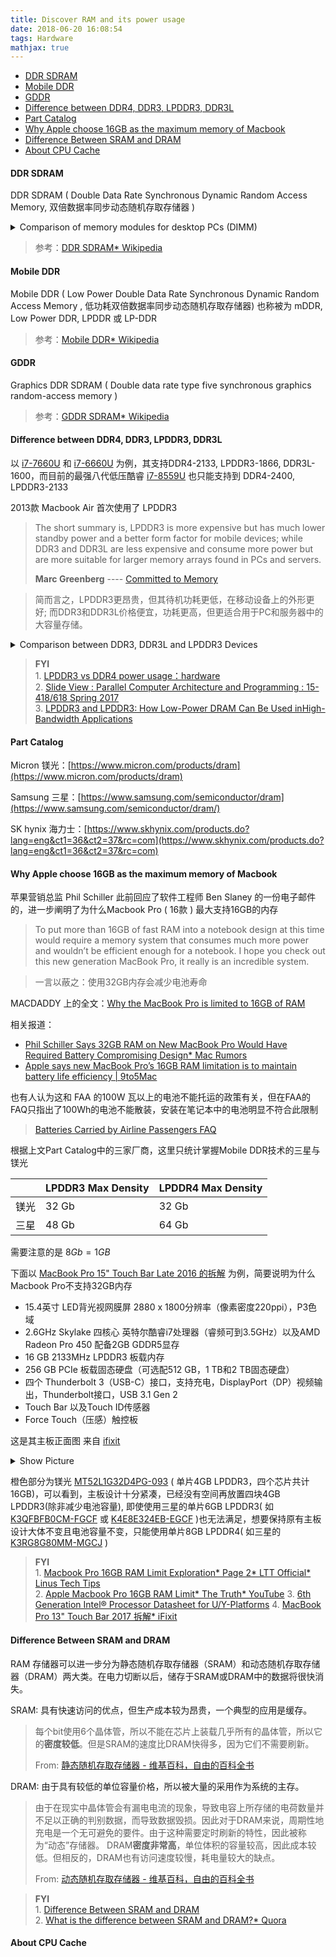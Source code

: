 ```yaml
---
title: Discover RAM and its power usage
date: 2018-06-20 16:08:54
tags: Hardware
mathjax: true
---
```

 <!-- more --> 

<!-- TOC -->

- [DDR SDRAM](#ddr-sdram)
- [Mobile DDR](#mobile-ddr)
- [GDDR](#gddr)
- [Difference between DDR4, DDR3, LPDDR3, DDR3L](#difference-between-ddr4-ddr3-lpddr3-ddr3l)
- [Part Catalog](#part-catalog)
- [Why Apple choose 16GB as the maximum memory of Macbook](#why-apple-choose-16gb-as-the-maximum-memory-of-macbook)
- [Difference Between SRAM and DRAM](#difference-between-sram-and-dram)
- [About CPU Cache](#about-cpu-cache)

<!-- /TOC -->

#### DDR SDRAM

DDR SDRAM ( Double Data Rate Synchronous Dynamic Random Access Memory, 双倍数据率同步动态随机存取存储器 ) 

<details>
  <summary>Comparison of memory modules for desktop PCs (DIMM)</summary> <img src="https://huyinjiexyz-1251543717.cos.ap-shanghai.myqcloud.com/source/_posts/Discover-laptop-memory-power-usage/Comparison of memory modules for desktop PCs (DIMM).svg" alt = "Comparison of memory modules for desktop PCs (DIMM)" style = "width:60%;height:60%"/>
  <p style = "text-align:left;margin:0px auto">Picture form wikipedia</p>
</details>  

> 参考：[DDR SDRAM* Wikipedia](https://en.wikipedia.org/wiki/DDR_SDRAM)

#### Mobile DDR

Mobile DDR ( Low Power Double Data Rate Synchronous Dynamic Random Access Memory , 低功耗双倍数据率同步动态随机存取存储器) 也称被为 mDDR, Low Power DDR, LPDDR 或 LP-DDR

> 参考：[Mobile DDR* Wikipedia](https://en.wikipedia.org/wiki/Mobile_DDR)


#### GDDR
Graphics DDR SDRAM ( Double data rate type five synchronous graphics random-access memory )

> 参考：[GDDR SDRAM* Wikipedia](https://en.wikipedia.org/wiki/GDDR_SDRAM)



#### Difference between DDR4, DDR3, LPDDR3, DDR3L 

以 [i7-7660U](https://ark.intel.com/products/97537/Intel-Core-i7-7660U-Processor-4M-Cache-up-to-4_00-GHz) 和 [i7-6660U](https://ark.intel.com/products/91169/Intel-Core-i7-6660U-Processor-4M-Cache-up-to-3_40-GHz) 为例，其支持DDR4-2133, LPDDR3-1866, DDR3L-1600，而目前的最强八代低压酷睿 [i7-8559U](https://ark.intel.com/products/137979/Intel-Core-i7-8559U-Processor-8M-Cache-up-to-4_50-GHz) 也只能支持到 DDR4-2400,  LPDDR3-2133

2013款 Macbook Air 首次使用了 LPDDR3

> The short summary is, LPDDR3 is more expensive but has much lower standby power and a better form factor for mobile devices; while DDR3 and DDR3L are less expensive and consume more power but are more suitable for larger memory arrays found in PCs and servers. 
>
> **Marc Greenberg**  ----  [Committed to Memory](https://blogs.synopsys.com/committedtomemory/2014/01/10/when-is-lpddr3-not-lpddr3-when-its-ddr3l/) 

> 简而言之，LPDDR3更昂贵，但其待机功耗更低，在移动设备上的外形更好;  而DDR3和DDR3L价格便宜，功耗更高，但更适合用于PC和服务器中的大容量存储。 

<details>
  <summary>Comparison between DDR3, DDR3L and LPDDR3 Devices
</summary> <img src="https://huyinjiexyz-1251543717.cos.ap-shanghai.myqcloud.com/source/_posts/Discover-laptop-memory-power-usage/DDR3-DDR3L-LPDDR3-Comparison.jpg" alt = "Comparison between DDR3, DDR3L and LPDDR3" style = "width:100%;height:100%"/>
  <p style = "text-align:left;margin:0px auto">Comparison between DDR3, DDR3L and LPDDR3 Devices</p>
</details>
<p></p>

> **FYI**  
> 1\. [LPDDR3 vs DDR4 power usage：hardware](https://www.reddit.com/r/hardware/comments/5dimal/lpddr3_vs_ddr4_power_usage/)  
> 2\. [Slide View : Parallel Computer Architecture and Programming : 15-418/618 Spring 2017](http://15418.courses.cs.cmu.edu/spring2017/lecture/memory/slide_005)  
> 3\. [LPDDR3 and LPDDR3: How Low-Power DRAM Can Be Used inHigh-Bandwidth Applications](https://www.jedec.org/sites/default/files/M_Greenberg_Mobile%20Forum_May_%202013_Final.pdf)



#### Part Catalog

Micron 镁光：[https://www.micron.com/products/dram](https://www.micron.com/products/dram)

Samsung 三星：[https://www.samsung.com/semiconductor/dram](https://www.samsung.com/semiconductor/dram/)

SK hynix 海力士：[https://www.skhynix.com/products.do?lang=eng&ct1=36&ct2=37&rc=com](https://www.skhynix.com/products.do?lang=eng&ct1=36&ct2=37&rc=com)



#### Why Apple choose 16GB as the maximum memory of Macbook

苹果营销总监 Phil Schiller 此前回应了软件工程师 Ben Slaney 的一份电子邮件的，进一步阐明了为什么Macbook Pro ( 16款 ) 最大支持16GB的内存

> To put more than 16GB of fast RAM into a notebook design at this time would require a memory system that consumes much more power and wouldn’t be efficient enough for a notebook. I hope you check out this new generation MacBook Pro, it really is an incredible system.

> 一言以蔽之：使用32GB内存会减少电池寿命

MACDADDY 上的全文：[Why the MacBook Pro is limited to 16GB of RAM](https://macdaddy.io/macbook-pro-limited-16gb-ram/)

相关报道：

 * [Phil Schiller Says 32GB RAM on New MacBook Pro Would Have Required Battery Compromising Design* Mac Rumors](https://www.macrumors.com/2016/11/21/phil-schiller-32gb-ram-mbp-logic-board/)
* [Apple says new MacBook Pro’s 16GB RAM limitation is to maintain battery life efficiency | 9to5Mac](https://9to5mac.com/2016/10/28/apple-macbook-pro-16gb-ram-limitation-battery-efficiency/)

也有人认为这和 FAA 的100W 瓦以上的电池不能托运的政策有关，但在FAA的FAQ只指出了100Wh的电池不能散装，安装在笔记本中的电池明显不符合此限制

> [Batteries Carried by Airline Passengers FAQ](https://www.faa.gov/about/office_org/headquarters_offices/ash/ash_programs/hazmat/passenger_info/media/airline_passengers_and_batteries.pdf)

根据上文Part Catalog中的三家厂商，这里只统计掌握Mobile DDR技术的三星与镁光

|      | LPDDR3  Max  Density | LPDDR4  Max  Density |
| ---- | -------------------- | -------------------- |
| 镁光 | 32 Gb                | 32 Gb                |
| 三星 | 48 Gb                | 64 Gb                |

需要注意的是 $8Gb = 1GB$ 

下面以 [MacBook Pro 15" Touch Bar Late 2016 的拆解](https://zh.ifixit.com/Guide/%E9%85%8D%E5%A4%87Touch+Bar%E7%9A%8415%E8%8B%B1%E5%AF%B8MacBook+Pro%E6%8B%86%E8%A7%A3/73395) 为例，简要说明为什么Macbook Pro不支持32GB内存

* 15.4英寸 LED背光视网膜屏 2880 x 1800分辨率（像素密度220ppi），P3色域
* 2.6GHz Skylake 四核心 英特尔酷睿i7处理器（睿频可到3.5GHz）以及AMD Radeon Pro 450 配备2GB GDDR5显存
* 16 GB 2133MHz LPDDR3 板载内存
* 256 GB PCIe 板载固态硬盘（可选配512 GB，1 TB和2 TB固态硬盘）
* 四个 Thunderbolt 3（USB-C）接口，支持充电，DisplayPort（DP）视频输出，Thunderbolt接口，USB 3.1 Gen 2
* Touch Bar 以及Touch ID传感器
* Force Touch（压感）触控板

这是其主板正面图 来自 [ifixit](https://zh.ifixit.com/Guide/Image/meta/CSVuDEmvqgaDMqSn)

<details>
  <summary>Show Picture</summary> 
  <img src="https://huyinjiexyz-1251543717.cos.ap-shanghai.myqcloud.com/source/_posts/Discover-laptop-memory-power-usage/CSVuDEmvqgaDMqSn.jpg" alt = "Comparison between DDR3, DDR3L and LPDDR3 Devices" style = "width:100%;height:100%"/>
  <p style = "text-align:left;margin:0px auto">MacBook Pro 15" Touch Bar Teardown</p>
</details>
<p></p>


橙色部分为镁光 [MT52L1G32D4PG-093](https://www.micron.com/parts/dram/mobile-ddr3-sdram/mt52l1g32d4pg-107-wt?pc=%7B55AE905C-E597-4C5F-9CE7-9A9C11244649%7D) ( 单片4GB LPDDR3，四个芯片共计16GB)，可以看到，主板设计十分紧凑，已经没有空间再放置四块4GB LPDDR3(除非减少电池容量), 即使使用三星的单片6GB LPDDR3( 如 [K3QFBFB0CM-FGCF](https://www.samsung.com/semiconductor/dram/lpddr3/K3QFBFB0CM-FGCF/) 或 [K4E8E324EB-EGCF](https://www.samsung.com/semiconductor/dram/lpddr3/K4E8E324EB-EGCF/) )也无法满足，想要保持原有主板设计大体不变且电池容量不变，只能使用单片8GB LPDDR4( 如三星的 [K3RG8G80MM-MGCJ](https://www.samsung.com/semiconductor/dram/lpddr4/K3RG8G80MM-MGCJ/) )


> **FYI**  
> 1\. [Macbook Pro 16GB RAM Limit Exploration* Page 2* LTT Official* Linus Tech Tips](https://linustechtips.com/main/topic/692271-macbook-pro-16gb-ram-limit-exploration/?page=2&tab=comments#comment-8883365)  
> 2\. [Apple Macbook Pro 16GB RAM Limit* The Truth* YouTube](https://www.youtube.com/watch?v=axZBbgfEZf0&t=0s)
> 3\. [6th Generation Intel® Processor Datasheet for U/Y-Platforms](https://www.intel.com/content/dam/www/public/us/en/documents/datasheets/6th-gen-core-family-mobile-u-y-processor-lines-datasheet-vol-1.pdf) 
> 4\.  [MacBook Pro 13" Touch Bar 2017 拆解* iFixit](https://www.ifixit.com/Guide/MacBook+Pro+13-Inch+Touch+Bar+2017+%E6%8B%86%E8%A7%A3/92171?lang=zh)





#### Difference Between SRAM and DRAM

RAM 存储器可以进一步分为静态随机存取存储器（SRAM）和动态随机存取存储器（DRAM）两大类。在电力切断以后，储存于SRAM或DRAM中的数据将很快消失。

SRAM: 具有快速访问的优点，但生产成本较为昂贵，一个典型的应用是缓存。

> 每个bit使用6个晶体管，所以不能在芯片上装载几乎所有的晶体管，所以它的**密度较低**。但是SRAM的速度比DRAM快得多，因为它们不需要刷新。
>
> From:  [静态随机存取存储器 - 维基百科，自由的百科全书](https://zh.wikipedia.org/wiki/%E9%9D%99%E6%80%81%E9%9A%8F%E6%9C%BA%E5%AD%98%E5%8F%96%E5%AD%98%E5%82%A8%E5%99%A8)

DRAM: 由于具有较低的单位容量价格，所以被大量的采用作为系统的主存。

> 由于在现实中晶体管会有漏电电流的现象，导致电容上所存储的电荷数量并不足以正确的判别数据，而导致数据毁损。因此对于DRAM来说，周期性地充电是一个无可避免的要件。由于这种需要定时刷新的特性，因此被称为“动态”存储器。 DRAM**密度非常高**，单位体积的容量较高，因此成本较低。但相反的，DRAM也有访问速度较慢，耗电量较大的缺点。
>
> From:  [动态随机存取存储器 - 维基百科，自由的百科全书](https://zh.wikipedia.org/wiki/%E5%8A%A8%E6%80%81%E9%9A%8F%E6%9C%BA%E5%AD%98%E5%8F%96%E5%AD%98%E5%82%A8%E5%99%A8)


> **FYI**  
> 1\. [Difference Between SRAM and DRAM](http://www.differencebetween.net/technology/difference-between-sram-and-dram/)  
>2\. [What is the difference between SRAM and DRAM?* Quora](https://www.quora.com/What-is-the-difference-between-SRAM-and-DRAM)



#### About CPU Cache

